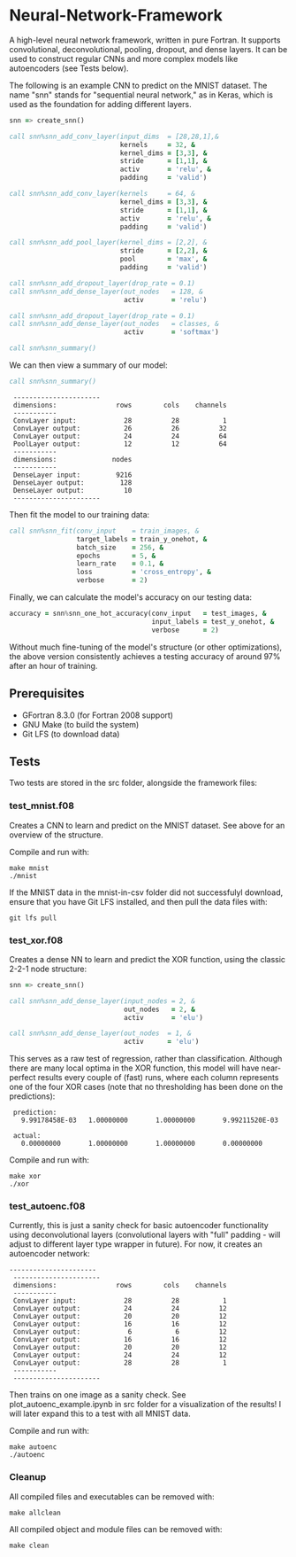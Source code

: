 # Neural-Network-Framework
A high-level neural network framework, written in pure Fortran.  It supports convolutional, deconvolutional, pooling, dropout, and dense layers.  It can be used to construct regular CNNs and more complex models like autoencoders (see Tests below).

The following is an example CNN to predict on the MNIST dataset.  The name "snn" stands for "sequential neural network," as in Keras, which is used as the foundation for adding different layers.
```fortran
snn => create_snn()

call snn%snn_add_conv_layer(input_dims  = [28,28,1],&
                            kernels     = 32, &
                            kernel_dims = [3,3], &
                            stride      = [1,1], &
                            activ       = 'relu', &
                            padding     = 'valid')

call snn%snn_add_conv_layer(kernels     = 64, &
                            kernel_dims = [3,3], &
                            stride      = [1,1], &
                            activ       = 'relu', &
                            padding     = 'valid')

call snn%snn_add_pool_layer(kernel_dims = [2,2], &
                            stride      = [2,2], &
                            pool        = 'max', &
                            padding     = 'valid')

call snn%snn_add_dropout_layer(drop_rate = 0.1)
call snn%snn_add_dense_layer(out_nodes   = 128, &
                             activ       = 'relu')

call snn%snn_add_dropout_layer(drop_rate = 0.1)
call snn%snn_add_dense_layer(out_nodes   = classes, &
                             activ       = 'softmax')

call snn%snn_summary()
```

We can then view a summary of our model:
```fortran
call snn%snn_summary()
```
```
 ----------------------
 dimensions:               rows        cols    channels
 -----------
 ConvLayer input:            28          28           1
 ConvLayer output:           26          26          32
 ConvLayer output:           24          24          64
 PoolLayer output:           12          12          64
 -----------
 dimensions:              nodes
 -----------
 DenseLayer input:         9216
 DenseLayer output:         128
 DenseLayer output:          10
 ----------------------
```

Then fit the model to our training data:
```fortran
call snn%snn_fit(conv_input    = train_images, &
                 target_labels = train_y_onehot, &
                 batch_size    = 256, &
                 epochs        = 5, &
                 learn_rate    = 0.1, &
                 loss          = 'cross_entropy', &
                 verbose       = 2)
```

Finally, we can calculate the model's accuracy on our testing data:
```fortran
accuracy = snn%snn_one_hot_accuracy(conv_input   = test_images, &
                                    input_labels = test_y_onehot, &
                                    verbose      = 2)
```

Without much fine-tuning of the model's structure (or other optimizations), the above version consistently achieves a testing accuracy of around 97% after an hour of training.

## Prerequisites
* GFortran 8.3.0 (for Fortran 2008 support)
* GNU Make (to build the system)
* Git LFS (to download data)

## Tests
Two tests are stored in the src folder, alongside the framework files:

### test_mnist.f08
Creates a CNN to learn and predict on the MNIST dataset.  See above for an overview of the structure.

Compile and run with:
```
make mnist
./mnist
```
If the MNIST data in the mnist-in-csv folder did not successfulyl download, ensure that you have Git LFS installed, and then pull the data files with:
```
git lfs pull
```

### test_xor.f08
Creates a dense NN to learn and predict the XOR function, using the classic 2-2-1 node structure:

```fortran
snn => create_snn()

call snn%snn_add_dense_layer(input_nodes = 2, &
                             out_nodes   = 2, &
                             activ       = 'elu')

call snn%snn_add_dense_layer(out_nodes  = 1, &
                             activ      = 'elu')
```

This serves as a raw test of regression, rather than classification.  Although there are many local optima in the XOR function, this model will have near-perfect results every couple of (fast) runs, where each column represents one of the four XOR cases (note that no thresholding has been done on the predictions):
```
 prediction:
   9.99178458E-03   1.00000000       1.00000000       9.99211520E-03

 actual:
   0.00000000       1.00000000       1.00000000       0.00000000    
```

Compile and run with:
```
make xor
./xor
```

### test_autoenc.f08
Currently, this is just a sanity check for basic autoencoder functionality using deconvolutional layers (convolutional layers with "full" padding - will adjust to different layer type wrapper in future).  For now, it creates an autoencoder network:
```
----------------------
 ----------------------
 dimensions:               rows        cols    channels
 -----------
 ConvLayer input:            28          28           1
 ConvLayer output:           24          24          12
 ConvLayer output:           20          20          12
 ConvLayer output:           16          16          12
 ConvLayer output:            6           6          12
 ConvLayer output:           16          16          12
 ConvLayer output:           20          20          12
 ConvLayer output:           24          24          12
 ConvLayer output:           28          28           1
 -----------
 ----------------------
```
Then trains on one image as a sanity check.  See plot_autoenc_example.ipynb in src folder for a visualization of the results!  I will later expand this to a test with all MNIST data.

Compile and run with:
```
make autoenc
./autoenc
```

### Cleanup
All compiled files and executables can be removed with: 
```
make allclean
```

All compiled object and module files can be removed with: 
```
make clean
```
